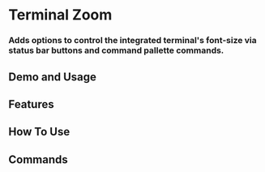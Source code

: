 
# Terminal Zoom

### Adds options to control the integrated terminal's font-size via status bar buttons and command pallette commands.


## Demo and Usage


## Features



## How To Use



## Commands
